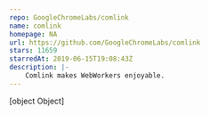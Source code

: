 ```yaml
---
repo: GoogleChromeLabs/comlink
name: comlink
homepage: NA
url: https://github.com/GoogleChromeLabs/comlink
stars: 11659
starredAt: 2019-06-15T19:08:43Z
description: |-
    Comlink makes WebWorkers enjoyable.
---
```


[object Object]

